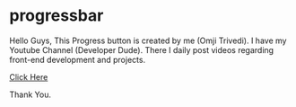 # progressbar

Hello Guys, This Progress button is created by me (Omji Trivedi).
I have my Youtube Channel (Developer Dude). There I daily post videos regarding front-end development and projects.

<a href='https://devloper-dude.github.io/progressbar/index.html'>Click Here</a>

Thank You.
